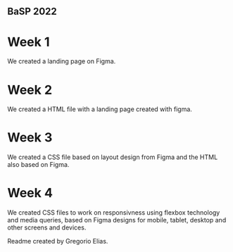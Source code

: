 ## BaSP 2022

# Week 1
 We created a landing page on Figma.

# Week 2
 We created a HTML file with a landing page created with figma.

# Week 3
 We created a CSS file based on layout design from Figma and 
 the HTML also based on Figma.

# Week 4
 We created CSS files to work on responsivness using flexbox
 technology and media queries, based on Figma designs for
 mobile, tablet, desktop and other screens and devices.

 Readme created by Gregorio Elias.